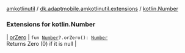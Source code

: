 [amkotlinutil](../../index.md) / [dk.adaptmobile.amkotlinutil.extensions](../index.md) / [kotlin.Number](./index.md)

### Extensions for kotlin.Number

| [orZero](or-zero.md) | `fun `[`Number`](https://kotlinlang.org/api/latest/jvm/stdlib/kotlin/-number/index.html)`?.orZero(): `[`Number`](https://kotlinlang.org/api/latest/jvm/stdlib/kotlin/-number/index.html)<br>Returns Zero (0) if it is null |


